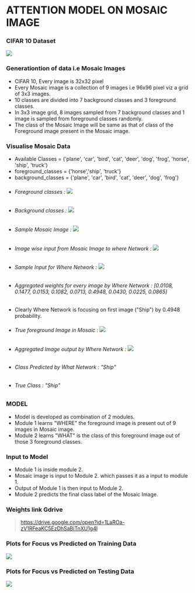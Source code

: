 # ATTENTION MODEL ON MOSAIC IMAGE 

### CIFAR 10 Dataset
![](CIFAR10.png)
### Generationtion of data i.e Mosaic Images

  - CIFAR 10, Every image is 32x32 pixel
  - Every Mosaic image is a collection of 9 images i.e 96x96 pixel viz a grid of 3x3 images.
  - 10 classes are divided into 7 background classes and 3 foreground classes.
  - In 3x3 image grid,  8 images sampled from 7 background classes and 1 image is sampled from foreground classes randomly.
  - The class of the Mosaic Image will be same as that of class of the Foreground image present in the Mosaic image.

### Visualise Mosaic Data
  - Available Classes = ('plane', 'car', 'bird', 'cat', 'deer', 'dog', 'frog', 'horse', 'ship', 'truck')
  - foreground_classes = {'horse','ship', 'truck'}
  - background_classes = {'plane', 'car', 'bird', 'cat', 'deer', 'dog', 'frog'}
  - ###### Foreground classes : ![](foreground_class.png)
  - ###### Background classes : ![](background_class.png)
  - ###### Sample Mosaic Image : ![](sample_mosaic.png)
  - ###### Image wise input from Mosaic Image to where Network : ![](sample_linear_mosaic.png) 
  - ###### Sample Input for Where Network : ![](sample_mosaic_input.png)
  - ###### Aggregated weights for every image by Where Network : [0.0108, 0.1477, 0.0153, 0.1082, 0.0713, 0.4948, 0.0430, 0.0225, 0.0865] 
  - Clearly Where Network is focusing on first image ("Ship") by 0.4948 probability.
  - ###### True foreground Image in Mosaic : ![](true_fg.png)
  - ###### Aggregated Image output by Where Network : ![](agg_img.png)
  - ###### Class Predicted by What Network : "Ship"
  - ###### True Class : "Ship"

### MODEL
  - Model is developed as combination of 2 modules.
  - Module 1 learns "WHERE" the foreground image is present out of 9 images in Mosaic image.
  - Module 2 learns "WHAT" is the class of this foreground image out of those 3 foreground classes.

### Input to Model
  - Module 1 is inside module 2.
  - Mosaic image is input to Module 2. which passes it as a input to module 1.
  - Output of Module 1 is then input to Module 2.
  - Module 2 predicts the final class label of the Mosaic Image.

### Weights link Gdrive
> https://drive.google.com/open?id=1LaROa-zV1RFeaKC5EzDhSaBiTnXU1g4l

### Plots for Focus vs Predicted on Training Data 
  ![](focus_vs_pred_trainset.png)

### Plots for Focus vs Predicted on Testing Data 
  ![](focus_vs_pred_testset.png)
